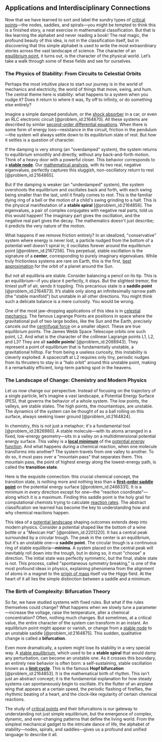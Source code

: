 ## Applications and Interdisciplinary Connections

Now that we have learned to sort and label the sundry types of [critical points](@article_id:144159)—the nodes, saddles, and spirals—you might be tempted to think this is a finished story, a neat exercise in mathematical classification. But that is like learning the alphabet and never reading a book! The real magic, the profound beauty of this idea, is not in the classification itself, but in discovering that this simple alphabet is used to write the most extraordinary stories across the vast landscape of science. The character of an [equilibrium point](@article_id:272211), it turns out, is the character of the physical world. Let’s take a walk through some of these fields and see for ourselves.

### The Physics of Stability: From Circuits to Celestial Orbits

Perhaps the most intuitive place to start our journey is in the world of mechanics and electricity, the world of things that move, swing, and hum. The central theme here is stability: what happens to a system when you nudge it? Does it return to where it was, fly off to infinity, or do something else entirely?

Imagine a simple damped pendulum, or the [shock absorber](@article_id:177418) in a car, or even an RLC electronic circuit [@problem_id:2164870]. All these systems are described by similar [second-order differential equations](@article_id:268871). When there is some form of energy loss—resistance in the circuit, friction in the pendulum—the system will always settle down to its equilibrium state of rest. But *how* it settles is a question of character.

If the damping is very strong (an "overdamped" system), the system returns to equilibrium smoothly and directly, without any back-and-forth motion. Think of a heavy door with a powerful closer. This behavior corresponds to a **[stable node](@article_id:260998)**. Our [mathematical analysis](@article_id:139170), with its two real, negative eigenvalues, perfectly captures this sluggish, non-oscillatory return to rest [@problem_id:2164865].

But if the damping is weaker (an "underdamped" system), the system overshoots the equilibrium and oscillates back and forth, with each swing being smaller than the last, until it finally comes to rest. This is the familiar dying ring of a bell or the motion of a child's swing grinding to a halt. This is the physical manifestation of a **stable spiral** [@problem_id:2164856]. The eigenvalues, a pair of complex conjugates with negative real parts, told us this would happen! The imaginary part gives the oscillation, and the negative real part gives the decay. The mathematics doesn't just describe; it predicts the very nature of the motion.

What happens if we remove friction entirely? In an idealized, "conservative" system where energy is never lost, a particle nudged from the bottom of a potential well doesn't spiral in; it oscillates forever around the equilibrium point [@problem_id:2167256]. This perpetual, stable oscillation is the signature of a **center**, corresponding to purely imaginary eigenvalues. While truly frictionless systems are rare on Earth, this is the first, [best approximation](@article_id:267886) for the orbit of a planet around the Sun.

But not all equilibria are stable. Consider balancing a pencil on its tip. This is an equilibrium—if you place it perfectly, it stays. But the slightest tremor, the tiniest puff of air, sends it toppling. This precarious state is a **saddle point** [@problem_id:2164873]. It’s stable only along an infinitesimally narrow path (the "stable manifold") but unstable in all other directions. You might think such a delicate balance is a mere curiosity. You would be wrong.

One of the most jaw-dropping applications of this idea is in [celestial mechanics](@article_id:146895). The famous Lagrange Points are positions in space where the gravitational pull of two large bodies, like the Sun and the Earth, precisely cancels out the [centrifugal force](@article_id:173232) on a smaller object. These are true equilibrium points. The James Webb Space Telescope orbits one such point, L2. And what is the character of the collinear Lagrange points L1, L2, and L3? They are all **saddle points**! [@problem_id:2088943]. They represent a point of equilibrium that is fundamentally unstable, a gravitational hilltop. Far from being a useless curiosity, this instability is cleverly exploited. A spacecraft at L2 requires only tiny, periodic nudges from its thrusters to stay in a "halo orbit" around this unstable point, making it a remarkably efficient, long-term parking spot in the heavens.

### The Landscape of Change: Chemistry and Modern Physics

Let us now change our perspective. Instead of focusing on the trajectory of a single particle, let’s imagine a vast landscape, a Potential Energy Surface (PES), that governs the behavior of a whole system. The low points, the valleys, are stable states. The high points, the mountaintops, are unstable. The dynamics of the system can be thought of as a ball rolling on this surface, always seeking lower ground [@problem_id:2164824].

In chemistry, this is not just a metaphor; it's a fundamental tool [@problem_id:2826980]. A stable molecule—with its atoms arranged in a fixed, low-energy geometry—sits in a valley on a multidimensional potential energy surface. This valley is a **[local minimum](@article_id:143043)** of the [potential energy function](@article_id:165737). And what happens during a chemical reaction, when one molecule transforms into another? The system travels from one valley to another. To do so, it must pass over a "mountain pass" that separates them. This mountain pass, the point of highest energy along the lowest-energy path, is called the **transition state**.

Here is the exquisite connection: this crucial chemical concept, the transition state, is nothing more and nothing less than a **[first-order saddle point](@article_id:164670)** on the potential energy surface [@problem_id:2466331]. It is a minimum in every direction except for one—the "reaction coordinate"—along which it is a maximum. Finding this saddle point is the holy grail for computational chemists trying to calculate [reaction rates](@article_id:142161). The abstract classification we learned has become the key to understanding how and why chemical reactions happen.

This idea of a [potential landscape](@article_id:270502) shaping outcomes extends deep into modern physics. Consider a potential shaped like the bottom of a wine bottle or a "Mexican Hat" [@problem_id:2201220]. It has a central peak surrounded by a circular trough. The peak in the center is an equilibrium, but it's an unstable one—a **saddle point**. The circular trough is a continuous ring of stable equilibria—**minima**. A system placed on the central peak will inevitably roll down into the trough, but in doing so, it must "choose" a direction. The initial state was perfectly symmetric, but the final, stable state is not. This process, called "spontaneous symmetry breaking," is one of the most profound ideas in physics, explaining phenomena from the alignment of atoms in a magnet to the [origin of mass](@article_id:161258) itself via the Higgs field. At the heart of it all lies the simple distinction between a saddle and a minimum.

### The Birth of Complexity: Bifurcation Theory

So far, we have studied systems with fixed rules. But what if the rules themselves could change? What happens when we slowly tune a parameter—increase the voltage, raise the temperature, alter a chemical concentration? Often, nothing much changes. But sometimes, at a critical value, the entire character of the system can transform in an instant. An equilibrium point might appear or vanish, or change from a [stable node](@article_id:260998) to an unstable saddle [@problem_id:2164875]. This sudden, qualitative change is called a **bifurcation**.

Even more dramatically, a system might lose its stability in a very special way. A [stable equilibrium](@article_id:268985), which used to be a **stable spiral** that would damp any perturbation, can become an unstable one. As it crosses this boundary, an entirely new behavior is often born: a self-sustaining, stable oscillation known as a **[limit cycle](@article_id:180332)**. This is the famous **Hopf bifurcation** [@problem_id:2164853]. It is the mathematical birth of rhythm. This isn't just an abstract concept; it is the fundamental explanation for how steady systems can spontaneously begin to oscillate. It’s the flutter of an airplane wing that appears at a certain speed, the periodic flashing of fireflies, the rhythmic beating of a heart, and the clock-like regularity of certain chemical reactions.

The study of [critical points](@article_id:144159) and their bifurcations is our gateway to understanding not just simple equilibrium, but the emergence of complex, dynamic, and ever-changing patterns that define the living world. From the simplest mechanical gadget to the intricate dance of life, the alphabet of stability—nodes, spirals, and saddles—gives us a profound and unified language to describe it all.